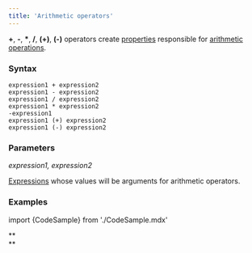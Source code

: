 ```yaml
---
title: 'Arithmetic operators'
---
```


**+**, **-**, **\***, **/**, **(+)**, **(-)** operators create [properties](Properties.md) responsible for [arithmetic operations](Arithmetic_operators_+_-_....md).

### Syntax

    expression1 + expression2  
    expression1 - expression2  
    expression1 / expression2  
    expression1 * expression2  
    -expression1
    expression1 (+) expression2  
    expression1 (-) expression2  

### Parameters

*expression1, expression2*

[Expressions](Expression.md) whose values will be arguments for arithmetic operators.

### Examples

import {CodeSample} from './CodeSample.mdx'

<CodeSample url="https://documentation.lsfusion.org/sample?file=OperatorPropertySample&block=arithmetic"/>

**  
**
